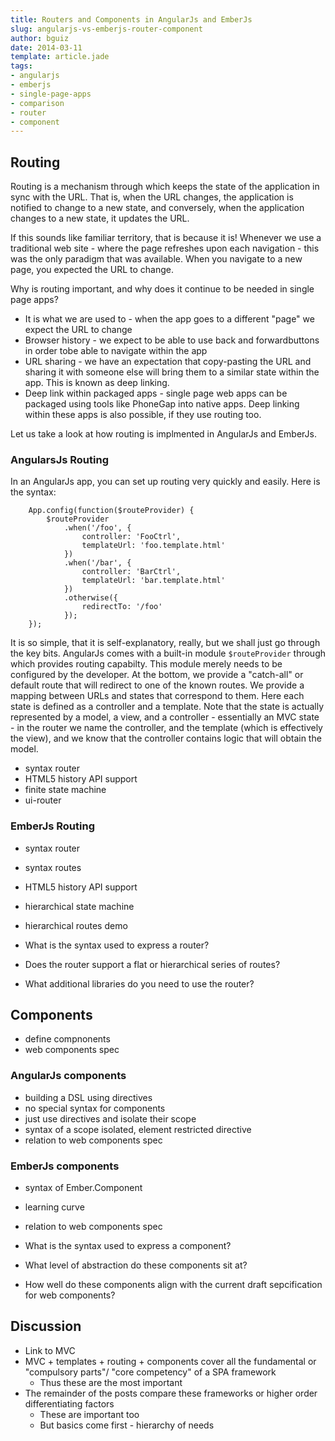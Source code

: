 ```yaml
---
title: Routers and Components in AngularJs and EmberJs
slug: angularjs-vs-emberjs-router-component
author: bguiz
date: 2014-03-11
template: article.jade
tags:
- angularjs
- emberjs
- single-page-apps
- comparison
- router
- component
---
```


## Routing

Routing is a mechanism through which keeps the state of the application in sync with the URL.
That is, when the URL changes, the application is notified to change to a new state,
and conversely, when the application changes to a new state,
it updates the URL.

If this sounds like familiar territory, that is because it is!
Whenever we use a traditional web site -
where the page refreshes upon each navigation -
this was the only paradigm that was available.
When you navigate to a new page, you expected the URL to change.

Why is routing important, and why does it continue to be needed in single page apps?

- It is what we are used to - when the app goes to a different "page" we expect the URL to change
- Browser history - we expect to be able to use back and forwardbuttons in order tobe able to navigate within the app
- URL sharing - we have an expectation that copy-pasting the URL and sharing it with someone else will bring them to a similar state within the app. This is known as deep linking.
- Deep link within packaged apps - single page web apps can be packaged using tools like PhoneGap into native apps. Deep linking within these apps is also possible, if they use routing too.

Let us take a look at how routing is implmented in AngularJs and EmberJs.

### AngularsJs Routing

In an AngularJs app, you can set up routing very quickly and easily. Here is the syntax:

		App.config(function($routeProvider) {
			$routeProvider
				.when('/foo', {
					controller: 'FooCtrl',
					templateUrl: 'foo.template.html'
				})
				.when('/bar', {
					controller: 'BarCtrl',
					templateUrl: 'bar.template.html'
				})
				.otherwise({
					redirectTo: '/foo'
				});
		});

It is so simple, that it is self-explanatory, really, but we shall just go through the key bits.
AngularJs comes with a built-in module `$routeProvider` through which provides routing capabilty.
This module merely needs to be configured by the developer.
At the bottom, we provide a "catch-all" or default route that will redirect to one of the known routes.
We provide a mapping between URLs and states that correspond to them.
Here each state is defined as a controller and a template.
Note that the state is actually represented by a model, a view, and a controller - 
essentially an MVC state -
in the router we name the controller,
and the template (which is effectively the view),
and we know that the controller contains logic that will obtain the model.

- syntax router
- HTML5 history API support
- finite state machine
- ui-router

### EmberJs Routing

- syntax router
- syntax routes
- HTML5 history API support
- hierarchical state machine
- hierarchical routes demo

- What is the syntax used to express a router?
- Does the router support a flat or hierarchical series of routes?
- What additional libraries do you need to use the router?

## Components

- define compnonents
- web components spec

### AngularJs components

- building a DSL using directives
- no special syntax for components
- just use directives and isolate their scope
- syntax of a scope isolated, element restricted directive
- relation to web components spec

### EmberJs components

- syntax of Ember.Component
- learning curve
- relation to web components spec

- What is the syntax used to express a component?
- What level of abstraction do these components sit at?
- How well do these components align with the current draft sepcification for web components?

## Discussion

- Link to MVC
- MVC + templates + routing + components cover all the fundamental or "compulsory parts"/ "core competency" of a SPA framework
	- Thus these are the most important
- The remainder of the posts compare these frameworks or higher order differentiating factors
	- These are important too
	- But basics come first - hierarchy of needs
